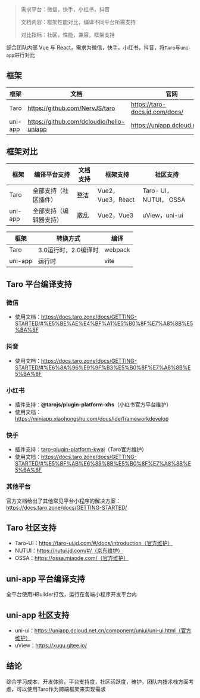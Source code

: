 > 需求平台：微信，快手，小红书，抖音
>
> 文档内容：框架性能对比，编译不同平台所需支持
>
> 对比指标：社区，性能，兼容，框架支持

综合团队内部 Vue 与 React，需求为微信，快手，小红书，抖音，将`Taro`与`uni-app`进行对比

## 框架

| 框架    | 文档                                     | 官网                           |      |      |      |
| ------- | ---------------------------------------- | ------------------------------ | ---- | ---- | ---- |
| Taro    | https://github.com/NervJS/taro           | https://taro-docs.jd.com/docs/ |      |      |      |
| uni-app | https://github.com/dcloudio/hello-uniapp | https://uniapp.dcloud.net.cn/  |      |      |      |

## 框架对比

| 框架    | 编译平台支持           | 文档支持 | 框架支持          | 社区支持               |
| ------- | ---------------------- | -------- | ----------------- | ---------------------- |
| Taro    | 全部支持（社区插件）   | 整洁     | Vue2，Vue3，React | Taro- UI，NUTUI， OSSA |
| uni-app | 全部支持（编辑器支持） | 散乱     | Vue2，Vue3        | uView，uni-ui          |

| 框架    | 转换方式             | 编译    |
| ------- | -------------------- | ------- |
| Taro    | 3.0运行时，2.0编译时 | webpack |
| uni-app | 运行时               | vite    |

## Taro 平台编译支持

### 微信

- 使用文档：https://docs.taro.zone/docs/GETTING-STARTED/#%E5%BE%AE%E4%BF%A1%E5%B0%8F%E7%A8%8B%E5%BA%8F

### 抖音

- 使用文档：https://docs.taro.zone/docs/GETTING-STARTED/#%E6%8A%96%E9%9F%B3%E5%B0%8F%E7%A8%8B%E5%BA%8F

### 小红书

- 插件支持：**@tarojs/plugin-platform-xhs**（小红书官方平台维护）
- 使用文档：https://miniapp.xiaohongshu.com/docs/ide/frameworkdevelop

### 快手

- 插件支持：[taro-plugin-platform-kwai](https://github.com/NervJS/taro-plugin-platform-kwai)（Taro官方维护）
- 使用文档：https://docs.taro.zone/docs/GETTING-STARTED/#%E5%BF%AB%E6%89%8B%E5%B0%8F%E7%A8%8B%E5%BA%8F

### 其他平台

官方文档给出了其他常见平台小程序的解决方案：https://docs.taro.zone/docs/GETTING-STARTED/

## Taro 社区支持

- Taro-UI：https://taro-ui.jd.com/#/docs/introduction（官方维护）
- NUTUI：https://nutui.jd.com/#/（京东维护）
- OSSA：https://ossa.miaode.com/（官方维护）

## uni-app 平台编译支持

全平台使用HBuilder打包，运行在各端小程序开发平台内

## uni-app 社区支持

- uni-ui：https://uniapp.dcloud.net.cn/component/uniui/uni-ui.html（官方维护）
- uView：https://xuqu.gitee.io/

## 结论

综合学习成本，开发体验，平台支持度，社区活跃度，维护，团队内技术栈方面考虑，可以使用Taro作为跨端框架来实现需求

